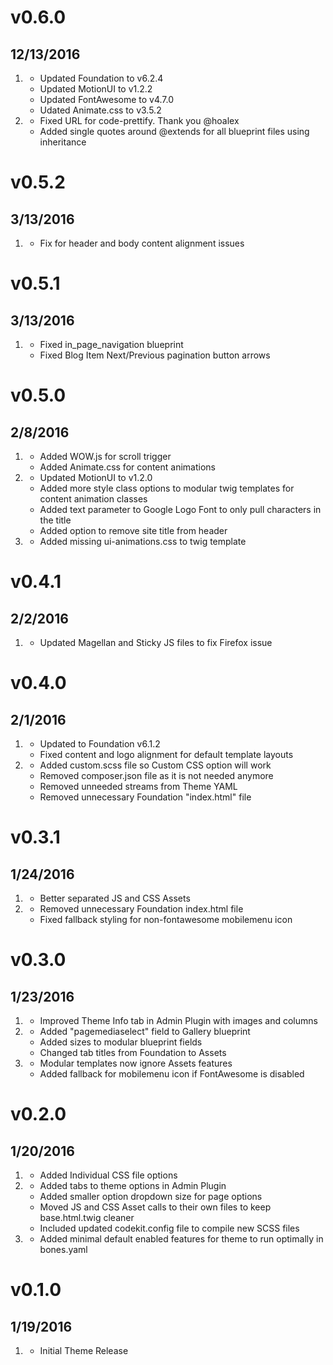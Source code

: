 # v0.6.0
## 12/13/2016

1. [](#improved)
    * Updated Foundation to v6.2.4
    * Updated MotionUI to v1.2.2
    * Updated FontAwesome to v4.7.0
    * Udated Animate.css to v3.5.2
2. [](#bugfix)
    * Fixed URL for code-prettify. Thank you @hoalex
    * Added single quotes around @extends for all blueprint files using inheritance

# v0.5.2
## 3/13/2016

1. [](#bugfix)
    * Fix for header and body content alignment issues

# v0.5.1
## 3/13/2016

1. [](#bugfix)
    * Fixed in_page_navigation blueprint
    * Fixed Blog Item Next/Previous pagination button arrows

# v0.5.0
## 2/8/2016

1. [](#new)
    * Added WOW.js for scroll trigger
    * Added Animate.css for content animations
2. [](#improved)
    * Updated MotionUI to v1.2.0
    * Added more style class options to modular twig templates for content animation classes
    * Added text parameter to Google Logo Font to only pull characters in the title
    * Added option to remove site title from header
3. [](#bugfix)
    * Added missing ui-animations.css to twig template

# v0.4.1
## 2/2/2016

1. [](#bugfix)
    * Updated Magellan and Sticky JS files to fix Firefox issue

# v0.4.0
## 2/1/2016

1. [](#improved)
    * Updated to Foundation v6.1.2
    * Fixed content and logo alignment for default template layouts
2. [](#bugfix)
    * Added custom.scss file so Custom CSS option will work
    * Removed composer.json file as it is not needed anymore
    * Removed unneeded streams from Theme YAML
    * Removed unnecessary Foundation "index.html" file

# v0.3.1
## 1/24/2016

1. [](#improved)
    * Better separated JS and CSS Assets
2. [](#bugfix)
    * Removed unnecessary Foundation index.html file
    * Fixed fallback styling for non-fontawesome mobilemenu icon

# v0.3.0
## 1/23/2016

1. [](#new)
    * Improved Theme Info tab in Admin Plugin with images and columns
2. [](#improved)
    * Added "pagemediaselect" field to Gallery blueprint 
    * Added sizes to modular blueprint fields
    * Changed tab titles from Foundation to Assets
3. [](#bugfix)
    * Modular templates now ignore Assets features
    * Added fallback for mobilemenu icon if FontAwesome is disabled

# v0.2.0
## 1/20/2016

1. [](#new)
    * Added Individual CSS file options
2. [](#improved)
    * Added tabs to theme options in Admin Plugin
    * Added smaller option dropdown size for page options
    * Moved JS and CSS Asset calls to their own files to keep base.html.twig cleaner
    * Included updated codekit.config file to compile new SCSS files
3. [](#bugfix)
    * Added minimal default enabled features for theme to run optimally in bones.yaml

# v0.1.0
## 1/19/2016

1. [](#new)
    * Initial Theme Release
